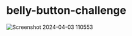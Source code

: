 # belly-button-challenge

![Screenshot 2024-04-03 110553](https://github.com/kanienie/belly-button-challenge/assets/124482339/ab9216f3-d19f-4221-8880-f31816aea754)
